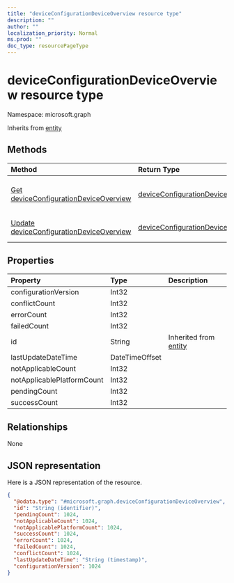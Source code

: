 ```yaml
---
title: "deviceConfigurationDeviceOverview resource type"
description: ""
author: ""
localization_priority: Normal
ms.prod: ""
doc_type: resourcePageType
---
```


# deviceConfigurationDeviceOverview resource type


Namespace: microsoft.graph




Inherits from [entity](../resources/entity.md)

## Methods
|Method|Return Type|Description|
|:---|:---|:---|
|[Get deviceConfigurationDeviceOverview](../api/deviceconfigurationdeviceoverview-get.md)|[deviceConfigurationDeviceOverview](../resources/deviceconfigurationdeviceoverview.md)|Read properties and relationships of the [deviceConfigurationDeviceOverview](../resources/deviceconfigurationdeviceoverview.md) object.|
|[Update deviceConfigurationDeviceOverview](../api/deviceconfigurationdeviceoverview-update.md)|[deviceConfigurationDeviceOverview](../resources/deviceconfigurationdeviceoverview.md)|Update the properties of a [deviceConfigurationDeviceOverview](../resources/deviceconfigurationdeviceoverview.md) object.|

## Properties
|Property|Type|Description|
|:---|:---|:---|
|configurationVersion|Int32||
|conflictCount|Int32||
|errorCount|Int32||
|failedCount|Int32||
|id|String| Inherited from [entity](../resources/entity.md)|
|lastUpdateDateTime|DateTimeOffset||
|notApplicableCount|Int32||
|notApplicablePlatformCount|Int32||
|pendingCount|Int32||
|successCount|Int32||

## Relationships
None

## JSON representation
Here is a JSON representation of the resource.
<!-- {
  "blockType": "resource",
  "keyProperty": "id",
  "@odata.type": "microsoft.graph.deviceConfigurationDeviceOverview",
  "baseType": "microsoft.graph.entity",
  "openType": false
}
-->
``` json
{
  "@odata.type": "#microsoft.graph.deviceConfigurationDeviceOverview",
  "id": "String (identifier)",
  "pendingCount": 1024,
  "notApplicableCount": 1024,
  "notApplicablePlatformCount": 1024,
  "successCount": 1024,
  "errorCount": 1024,
  "failedCount": 1024,
  "conflictCount": 1024,
  "lastUpdateDateTime": "String (timestamp)",
  "configurationVersion": 1024
}
```

